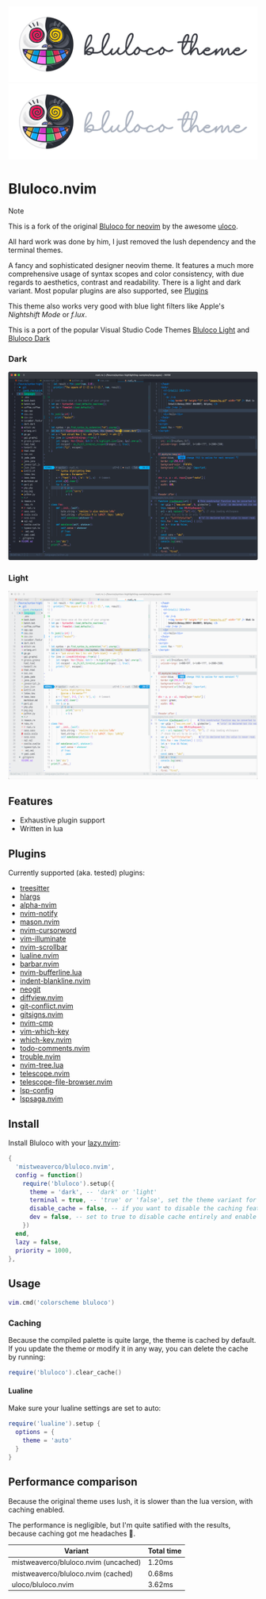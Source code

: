 ![banner-light](./screenshots/banner-light.svg#gh-light-mode-only)
![banner-dark](./screenshots/banner-dark.svg#gh-dark-mode-only)

# Bluloco.nvim

> [!NOTE]
> This is a fork of the original [Bluloco for neovim](https://github.com/uloco/bluloco.nvim)
> by the awesome [uloco](https://github.com/uloco).
>
> All hard work was done by him,
> I just removed the lush dependency and the terminal themes.

A fancy and sophisticated designer neovim theme.
It features a much more comprehensive usage of syntax scopes and color
consistency, with due regards to aesthetics, contrast and readability.
There is a light and dark variant.
Most popular plugins are also supported, see [Plugins](#plugins)

This theme also works very good with blue light filters like Apple's *Nightshift Mode* or *f.lux*.

This is a port of the popular Visual Studio Code Themes
[Bluloco Light](https://github.com/uloco/theme-bluloco-light) and
[Bluloco Dark](https://github.com/uloco/theme-bluloco-dark)

### Dark

![dark](./screenshots/dark.png)

### Light

![light](./screenshots/light.png)

## Features

- Exhaustive plugin support
- Written in lua

## Plugins

Currently supported (aka. tested) plugins:

- [treesitter](https://github.com/nvim-treesitter/nvim-treesitter")
- [hlargs](https://github.com/m-demare/hlargs.nvim)
- [alpha-nvim](https://github.com/goolord/alpha-nvim)
- [nvim-notify](https://github.com/rcarriga/nvim-notify)
- [mason.nvim](https://github.com/williamboman/mason.nvim)
- [nvim-cursorword](https://github.com/xiyaowong/nvim-cursorword)
- [vim-illuminate](https://github.com/RRethy/vim-illuminate)
- [nvim-scrollbar](https://github.com/petertriho/nvim-scrollbar)
- [lualine.nvim](https://github.com/hoob3rt/lualine.nvim)
- [barbar.nvim](https://github.com/romgrk/barbar.nvim)
- [nvim-bufferline.lua](https://github.com/akinsho/nvim-bufferline.lua)
- [indent-blankline.nvim](https://github.com/lukas-reineke/indent-blankline.nvim)
- [neogit](https://github.com/TimUntersberger/neogit)
- [diffview.nvim](https://github.com/sindrets/diffview.nvim)
- [git-conflict.nvim](https://github.com/akinsho/git-conflict.nvim)
- [gitsigns.nvim](https://github.com/lewis6991/gitsigns.nvim)
- [nvim-cmp](https://github.com/hrsh7th/nvim-cmp)
- [vim-which-key](https://github.com/liuchengxu/vim-which-key)
- [which-key.nvim](https://github.com/folke/which-key.nvim)
- [todo-comments.nvim](https://github.com/folke/todo-comments.nvim)
- [trouble.nvim](https://github.com/folke/trouble.nvim)
- [nvim-tree.lua](https://github.com/kyazdani42/nvim-tree.lua)
- [telescope.nvim](https://github.com/nvim-telescope/telescope.nvim)
- [telescope-file-browser.nvim](https://github.com/nvim-telescope/telescope-file-browser.nvim)
- [lsp-config](https://github.com/neovim/lsp-config)
- [lspsaga.nvim](https://github.com/glepnir/lspsaga.nvim)

## Install

Install Bluloco with your [lazy.nvim](https://github.com/folke/lazy.nvim):

```lua
{
  'mistweaverco/bluloco.nvim',
  config = function()
    require('bluloco').setup({
      theme = 'dark', -- 'dark' or 'light'
      terminal = true, -- 'true' or 'false', set the theme variant for terminal windows
      disable_cache = false, -- if you want to disable the caching feature
      dev = false, -- set to true to disable cache entirely and enable hot reloading of the theme
    })
  end,
  lazy = false,
  priority = 1000,
},
```

## Usage

```lua
vim.cmd('colorscheme bluloco')
```

### Caching

Because the compiled palette is quite large, the theme is cached by default.
If you update the theme or modify it in any way, you can delete the cache by running:

```lua
require('bluloco').clear_cache()
```

#### Lualine

Make sure your lualine settings are set to auto:

```lua
require('lualine').setup {
  options = {
    theme = 'auto'
  }
}
```

## Performance comparison

Because the original theme uses lush,
it is slower than the lua version, with caching enabled.

The performance is negligible, but I'm quite satified with the results,
because caching got me headaches 🤯.

| Variant                              | Total time |
| ------------------------------------ | ---------- |
| mistweaverco/bluloco.nvim (uncached) |     1.20ms |
| mistweaverco/bluloco.nvim (cached)   |     0.68ms |
| uloco/bluloco.nvim                   |     3.62ms |


